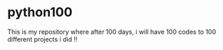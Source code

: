 # python100
This is my repository where after 100 days, i will have 100 codes to 100 different projects i did !!
